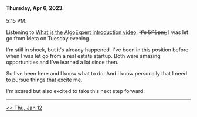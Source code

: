 <br />

#### Thursday, Apr 6, 2023.

5:15 PM.

Listening to [What is the AlgoExpert introduction video](https://www.algoexpert.io/product). ~~It's 5:15pm,~~ I was let go from Meta on Tuesday evening.

I'm still in shock, but it's already happened. I've been in this position before when I was let go from a real estate startup. Both were amazing opportunities and I've learned a lot since then.

So I've been here and I know what to do. And I know personally that I need to pursue things that excite me.

I'm scared but also excited to take this next step forward.

---

<p align="left">
  <a href="https://github.com/B-Salinas/github-should-have-a-blog/blob/main/23/01-12-its-3am.md"> << Thu, Jan 12 </a>
</p>
